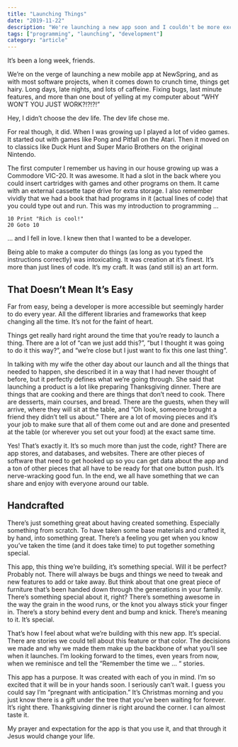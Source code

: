 ```yaml
---
title: "Launching Things"
date: "2019-11-22"
description: "We're launching a new app soon and I couldn't be more excited!"
tags: ["programming", "launching", "development"]
category: "article"
---
```


It’s been a long week, friends.

We’re on the verge of launching a new mobile app at NewSpring, and as with most software projects, when it comes down to crunch time, things get hairy. Long days, late nights, and lots of caffeine. Fixing bugs, last minute features, and more than one bout of yelling at my computer about “WHY WON’T YOU JUST WORK?!?!?!”

Hey, I didn’t choose the dev life. The dev life chose me.

For real though, it did. When I was growing up I played a lot of video games. It started out with games like Pong and Pitfall on the Atari. Then it moved on to classics like Duck Hunt and Super Mario Brothers on the original Nintendo.

The first computer I remember us having in our house growing up was a Commodore VIC-20. It was awesome. It had a slot in the back where you could insert cartridges with games and other programs on them. It came with an external cassette tape drive for extra storage. I also remember vividly that we had a book that had programs in it (actual lines of code) that you could type out and run. This was my introduction to programming …

```
10 Print "Rich is cool!"
20 Goto 10
```

… and I fell in love. I knew then that I wanted to be a developer.

Being able to make a computer do things (as long as you typed the instructions correctly) was intoxicating. It was creation at it’s finest. It’s more than just lines of code. It’s my craft. It was (and still is) an art form.

## That Doesn’t Mean It’s Easy

Far from easy, being a developer is more accessible but seemingly harder to do every year. All the different libraries and frameworks that keep changing all the time. It’s not for the faint of heart.

Things get really hard right around the time that you’re ready to launch a thing. There are a lot of “can we just add this?”, “but I thought it was going to do it this way?”, and “we’re close but I just want to fix this one last thing”.

In talking with my wife the other day about our launch and all the things that needed to happen, she described it in a way that I had never thought of before, but it perfectly defines what we’re going through. She said that launching a product is a lot like preparing Thanksgiving dinner. There are things that are cooking and there are things that don’t need to cook. There are desserts, main courses, and bread. There are the guests, when they will arrive, where they will sit at the table, and “Oh look, someone brought a friend they didn’t tell us about.” There are a lot of moving pieces and it’s your job to make sure that all of them come out and are done and presented at the table (or wherever you set out your food) at the exact same time.

Yes! That’s exactly it. It’s so much more than just the code, right? There are app stores, and databases, and websites. There are other pieces of software that need to get hooked up so you can get data about the app and a ton of other pieces that all have to be ready for that one button push. It’s nerve-wracking good fun. In the end, we all have something that we can share and enjoy with everyone around our table.

## Handcrafted

There’s just something great about having created something. Especially something from scratch. To have taken some base materials and crafted it, by hand, into something great. There’s a feeling you get when you know you’ve taken the time (and it does take time) to put together something special.

This app, this thing we’re building, it’s something special. Will it be perfect? Probably not. There will always be bugs and things we need to tweak and new features to add or take away. But think about that one great piece of furniture that’s been handed down through the generations in your family. There’s something special about it, right? There’s something awesome in the way the grain in the wood runs, or the knot you always stick your finger in. There’s a story behind every dent and bump and knick. There’s meaning to it. It’s special.

That’s how I feel about what we’re building with this new app. It’s special. There are stories we could tell about this feature or that color. The decisions we made and why we made them make up the backbone of what you’ll see when it launches. I’m looking forward to the times, even years from now, when we reminisce and tell the “Remember the time we … “ stories.

This app has a purpose. It was created with each of you in mind. I’m so excited that it will be in your hands soon. I seriously can’t wait. I guess you could say I’m “pregnant with anticipation.” It’s Christmas morning and you just know there is a gift under the tree that you’ve been waiting for forever. It’s right there. Thanksgiving dinner is right around the corner. I can almost taste it.

My prayer and expectation for the app is that you use it, and that through it Jesus would change your life.
